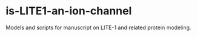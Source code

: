 # is-LITE1-an-ion-channel
Models and scripts for manuscript on LITE-1 and related protein modeling.

